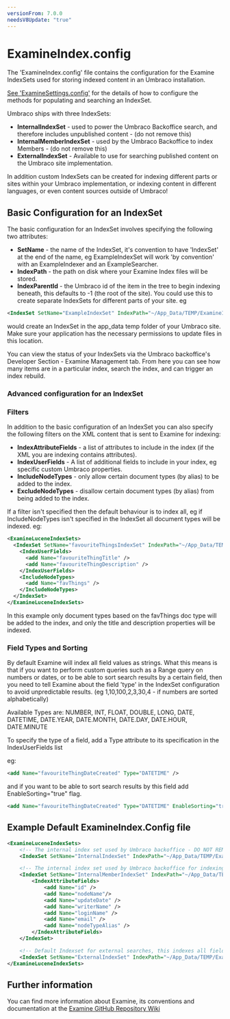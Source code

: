 ```yaml
---
versionFrom: 7.0.0
needsV8Update: "true"
---
```


# ExamineIndex.config

The 'ExamineIndex.config' file contains the configuration for the Examine IndexSets used for storing indexed content in an Umbraco installation.

[See 'ExamineSettings.config'](../ExamineSettings/index.md) for the details of how to configure the methods for populating and searching an IndexSet.

Umbraco ships with three IndexSets:

* **InternalIndexSet** - used to power the Umbraco Backoffice search, and therefore includes unpublished content - (do not remove this)
* **InternalMemberIndexSet** - used by the Umbraco Backoffice to index Members - (do not remove this)
* **ExternalIndexSet** - Available to use for searching published content on the Umbraco site implementation.

In addition custom IndexSets can be created for indexing different parts or sites within your Umbraco implementation, or indexing content in different languages, or even content sources outside of Umbraco!

## Basic Configuration for an IndexSet

The basic configuration for an IndexSet involves specifying the following two attributes:

* **SetName** - the name of the IndexSet, it's convention to have 'IndexSet' at the end of the name, eg ExampleIndexSet will work 'by convention' with an ExampleIndexer and an ExampleSearcher.
* **IndexPath** - the path on disk where your Examine Index files will be stored.
* **IndexParentId** - the Umbraco id of the item in the tree to begin indexing beneath, this defaults to -1 (the root of the site). You could use this to create separate IndexSets for different parts of your site.
eg

```xml
<IndexSet SetName="ExampleIndexSet" IndexPath="~/App_Data/TEMP/ExamineIndexes/Example/" />
```

would create an IndexSet in the app_data temp folder of your Umbraco site. Make sure your application has the necessary permissions to update files in this location.

You can view the status of your IndexSets via the Umbraco backoffice's Developer Section - Examine Management tab. From here you can see how many items are in a particular index, search the index, and can trigger an index rebuild.

### Advanced configuration for an IndexSet

### Filters
In addition to the basic configuration of an IndexSet you can also specify the following filters on the XML content that is sent to Examine for indexing:

* **IndexAttributeFields** - a list of attributes to include in the index (if the XML you are indexing contains attributes).
* **IndexUserFields** - A list of additional fields to include in your index, eg specific custom Umbraco properties.
* **IncludeNodeTypes** - only allow certain document types (by alias) to be added to the index.
* **ExcludeNodeTypes** - disallow certain document types (by alias) from being added to the index.

If a filter isn't specified then the default behaviour is to index all, eg if IncludeNodeTypes isn't specified in the IndexSet all document types will be indexed.
eg:

```xml
<ExamineLuceneIndexSets>
  <IndexSet SetName="favouriteThingsIndexSet" IndexPath="~/App_Data/TEMP/ExamineIndexes/favouriteThings/">
    <IndexUserFields>
      <add Name="favouriteThingTitle" />
      <add Name="favouriteThingDescription" />
    </IndexUserFields>
    <IncludeNodeTypes>
      <add Name="favThings" />
    </IncludeNodeTypes>
  </IndexSet>
</ExamineLuceneIndexSets>
```

In this example only document types based on the favThings doc type will be added to the index, and only the title and description properties will be indexed.

### Field Types and Sorting

By default Examine will index all field values as strings.  What this means is that if you want to perform custom queries such as a Range query on numbers or dates, or to be able to sort search results by a certain field, then you need to tell Examine about the field 'type' in the IndexSet configuration to avoid unpredictable results. (eg 1,10,100,2,3,30,4 - if numbers are sorted alphabetically)

Available Types are: NUMBER, INT, FLOAT, DOUBLE, LONG, DATE, DATETIME, DATE.YEAR, DATE.MONTH, DATE.DAY, DATE.HOUR, DATE.MINUTE

To specify the type of a field, add a Type attribute to its specification in the IndexUserFields list

eg: 

```xml
<add Name="favouriteThingDateCreated" Type="DATETIME" />
```

and if you want to be able to sort search results by this field add EnableSorting="true" flag.

```xml
<add Name="favouriteThingDateCreated" Type="DATETIME" EnableSorting="true" />
```

## Example Default ExamineIndex.Config file

```xml
<ExamineLuceneIndexSets>
    <!-- The internal index set used by Umbraco backoffice - DO NOT REMOVE -->
    <IndexSet SetName="InternalIndexSet" IndexPath="~/App_Data/TEMP/ExamineIndexes/Internal/"/>

    <!-- The internal index set used by Umbraco backoffice for indexing members - DO NOT REMOVE -->
    <IndexSet SetName="InternalMemberIndexSet" IndexPath="~/App_Data/TEMP/ExamineIndexes/InternalMember/">
        <IndexAttributeFields>
            <add Name="id" />
            <add Name="nodeName"/>
            <add Name="updateDate" />
            <add Name="writerName" />
            <add Name="loginName" />
            <add Name="email" />
            <add Name="nodeTypeAlias" />
        </IndexAttributeFields>
    </IndexSet>

    <!-- Default Indexset for external searches, this indexes all fields on all types of nodes-->
    <IndexSet SetName="ExternalIndexSet" IndexPath="~/App_Data/TEMP/ExamineIndexes/External/" />
</ExamineLuceneIndexSets>
```

## Further information

You can find more information about Examine, its conventions and documentation at the [Examine GitHub Repository Wiki](https://github.com/Shazwazza/Examine/wiki)
